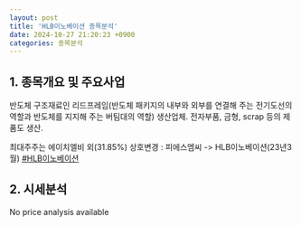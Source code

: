 ```yaml
---
layout: post
title: 'HLB이노베이션 종목분석'
date: 2024-10-27 21:20:23 +0900
categories: 종목분석
---
```


## 1. 종목개요 및 주요사업

반도체 구조재료인 리드프레임(반도체 패키지의 내부와 외부를 연결해 주는 전기도선의 역할과 반도체를 지지해 주는 버팀대의 역할) 생산업체. 전자부품, 금형, scrap 등의 제품도 생산. 

최대주주는 에이치엘비 외(31.85%) 상호변경 : 피에스엠씨 -> HLB이노베이션(23년3월)
[#HLB이노베이션](#)

## 2. 시세분석

No price analysis available

